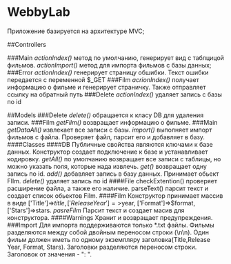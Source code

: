 # WebbyLab

Приложение базируется на архитектуре MVC;

##Controllers

###Main
*actionIndex()* метод по умолчанию, генерирует вид с таблцицой фильмов.
*actionImport()* метод для импорта фильмов с базы данных;
###Error
*actionIndex()* генерирует страницу обшибки. Текст ошибки передается с переменной $_GET
###Film
*acrionIndex()* получает информацию о фильме и генерирует страничку. Также отправляет ссылку на обратный путь
###Delete
*actionIndex()* удаляет запись с базы по id

##Models
###Delete
*delete()* обращается к класу DB для удаления записи.
###Film
*getFilm()* возвращает информацию о фильме.
###Main
*getDataAll()* извлекает все записи с базы.
*import()* выполняет импорт фильмов с файла. Проверяет файл, парсит его и добавляет в базу.
####Classes
####DB
Публичные свойства являются ключами к базе данных.
Конструктор создает подключение к базе и устанавливает кодировку.
*getAll()* по умолчанию возвращает все записи с таблицы, но можно указать поля, которые нада извлечь.
*get()* возвращает одну запись по id.
*add()*  добавляет запись в базу данных. Принимает обьект FIlm. 
*delete()* удаляет запись по id
####File
checkExtention() проверяет расширение файла, а также его наличие.
parseText() парсит текст и создает список обьектов Film.
####Film
Конструктор принимает массив в виде ['Title']=>$title, ['Release Year']=>$year, ['Format']=>$format, ['Stars']=>stars.
*pasreFilm* Парсит текст и создает масив для конструктора.
####Warnings
Хранит и возвращает предупреждения.
###Import
Для импорта поддерживаются только *.txt файлы. 
Фильмы разделяются между собой двойным переносом строки (\n\n). Один фильм должен иметь по одному экземпляру заголовка(Title,Release Year, Format, Stars).
Заголовки разделяются переносом строки. Заголовок от значения - ": ".
